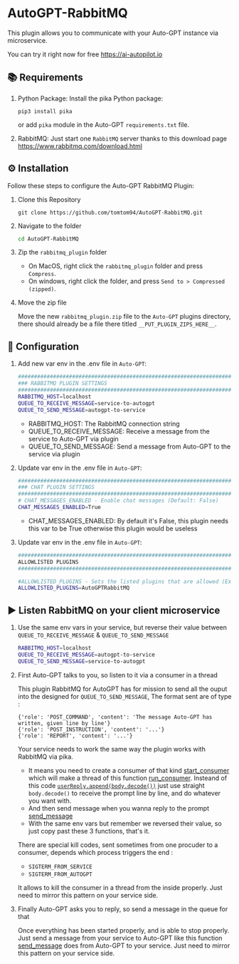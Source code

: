# AutoGPT-RabbitMQ

This plugin allows you to communicate with your Auto-GPT instance via microservice.

You can try it right now for free https://ai-autopilot.io

## 📚 Requirements

1. Python Package: Install the pika Python package: 

    ```pip3
    pip3 install pika
    ```

    or add `pika` module in the Auto-GPT `requirements.txt` file.

2. RabbitMQ: Just start one `RabbitMQ` server thanks to this download page https://www.rabbitmq.com/download.html

## ⚙️ Installation

Follow these steps to configure the Auto-GPT RabbitMQ Plugin:

1. Clone this Repository

    ```git
    git clone https://github.com/tomtom94/AutoGPT-RabbitMQ.git
    ```

2. Navigate to the folder

    ```sh
    cd AutoGPT-RabbitMQ
    ```

3. Zip the `rabbitmq_plugin` folder

    - On MacOS, right click the `rabbitmq_plugin` folder and press `Compress`. 
    - On windows, right click the folder, and press `Send to > Compressed (zipped)`.

4. Move the zip file

    Move the new `rabbitmq_plugin.zip` file to the `Auto-GPT` plugins directory, there should already be a file there titled `__PUT_PLUGIN_ZIPS_HERE__`.

## 🔧 Configuration

1. Add new var env in the .env file in `Auto-GPT`:

    ```sh
    ################################################################################
    ### RABBITMQ PLUGIN SETTINGS
    ################################################################################
    RABBITMQ_HOST=localhost
    QUEUE_TO_RECEIVE_MESSAGE=service-to-autogpt
    QUEUE_TO_SEND_MESSAGE=autogpt-to-service
    ```

    - RABBITMQ_HOST: The RabbitMQ connection string
    - QUEUE_TO_RECEIVE_MESSAGE: Receive a message from the service to Auto-GPT via plugin
    - QUEUE_TO_SEND_MESSAGE: Send a message from Auto-GPT to the service via plugin

2. Update var env in the .env file in `Auto-GPT`:

    ```sh
    ################################################################################
    ### CHAT PLUGIN SETTINGS
    ################################################################################
    # CHAT_MESSAGES_ENABLED - Enable chat messages (Default: False)
    CHAT_MESSAGES_ENABLED=True
    ```

    - CHAT_MESSAGES_ENABLED: By default it's False, this plugin needs this var to be True otherwise this plugin would be useless

3. Update var env in the .env file in `Auto-GPT`:

    ```sh
    ################################################################################
    ALLOWLISTED PLUGINS
    ################################################################################

    #ALLOWLISTED_PLUGINS - Sets the listed plugins that are allowed (Example: plugin1,plugin2,plugin3)
    ALLOWLISTED_PLUGINS=AutoGPTRabbitMQ
    ```

## ► Listen RabbitMQ on your client microservice

1. Use the same env vars in your service, but reverse their value between `QUEUE_TO_RECEIVE_MESSAGE` & `QUEUE_TO_SEND_MESSAGE`

    ```sh
    RABBITMQ_HOST=localhost
    QUEUE_TO_RECEIVE_MESSAGE=autogpt-to-service
    QUEUE_TO_SEND_MESSAGE=service-to-autogpt
    ```

2. First Auto-GPT talks to you, so listen to it via a consumer in a thread

   This plugin RabbitMQ for AutoGPT has for mission to send all the ouput into the designed for `QUEUE_TO_SEND_MESSAGE`,
   The format sent are of type :

    ```
    {'role': 'POST_COMMAND', 'content': 'The message Auto-GPT has written, given line by line'}
    {'role': 'POST_INSTRUCTION', 'content': '...'}
    {'role': 'REPORT', 'content': '...'}
    ```

    Your service needs to work the same way the plugin works with RabbitMQ via pika.
   
   - It means you need to create a consumer of that kind [start_consumer](/rabbitmq_plugin/rabbitmq_plugin.py#L62) which will make a thread of this function [run_consumer](/rabbitmq_plugin/rabbitmq_plugin.py#L16). Insteand of this code [`userReply.append(body.decode())`](/rabbitmq_plugin/rabbitmq_plugin.py#L30) just use straight `body.decode()` to receive the prompt line by line, and do whatever you want with.
   - And then send message when you wanna reply to the prompt [send_message](/rabbitmq_plugin/rabbitmq_plugin.py#L58)
   - With the same env vars but remember we reversed their value, so just copy past these 3 functions, that's it.

    There are special kill codes, sent sometimes from one procuder to a consumer, depends which process triggers the end :
    - `SIGTERM_FROM_SERVICE`
    - `SIGTERM_FROM_AUTOGPT`

    It allows to kill the consumer in a thread from the inside properly.
    Just need to mirror this pattern on your service side.

4. Finally Auto-GPT asks you to reply, so send a message in the queue for that

    Once everything has been started properly, and is able to stop properly. Just send a message from your service to Auto-GPT like this function [send_message](/rabbitmq_plugin/rabbitmq_plugin.py#L58) does from Auto-GPT to your service.
    Just need to mirror this pattern on your service side.
